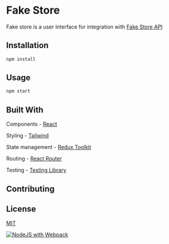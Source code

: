 # Fake Store

Fake store is a user interface for integration with [Fake Store API](http://fakestoreapi.com)

## Installation

```bash
npm install
```

## Usage

```bash
npm start
```

## Built With

Components - [React](https://react.dev/)

Styling - [Tailwind](https://tailwindcss.com/)

State management - [Redux Toolkit](https://redux-toolkit.js.org/)

Routing - [React Router](https://reactrouter.com/en/main)

Testing - [Testing Library](https://testing-library.com/)

## Contributing

## License

[MIT](https://choosealicense.com/licenses/mit/)

[![NodeJS with Webpack](https://github.com/fralewsmi/fake-store-ui/actions/workflows/webpack.yml/badge.svg)](https://github.com/fralewsmi/fake-store-ui/actions/workflows/webpack.yml)
